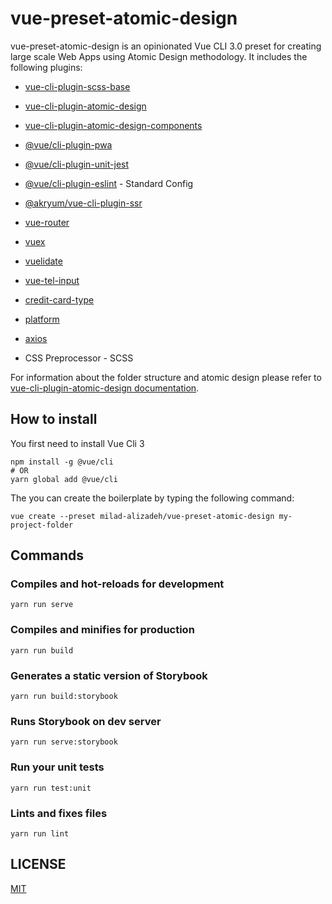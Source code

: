 # vue-preset-atomic-design

vue-preset-atomic-design is an opinionated Vue CLI 3.0 preset for creating large scale Web Apps using Atomic Design methodology. It includes the following plugins:

* [vue-cli-plugin-scss-base](https://github.com/milad-alizadeh/vue-cli-plugin-scss-base)
* [vue-cli-plugin-atomic-design](https://github.com/milad-alizadeh/vue-cli-plugin-atomic-design)
* [vue-cli-plugin-atomic-design-components](https://github.com/milad-alizadeh/vue-cli-plugin-atomic-design-components)
* [@vue/cli-plugin-pwa](https://github.com/vuejs/vue-cli/tree/dev/packages/%40vue/cli-plugin-pwa)
* [@vue/cli-plugin-unit-jest](https://github.com/vuejs/vue-cli/tree/dev/packages/%40vue/cli-plugin-unit-jest)
* [@vue/cli-plugin-eslint](https://github.com/vuejs/vue-cli/tree/dev/packages/%40vue/cli-plugin-eslint) - Standard Config
* [@akryum/vue-cli-plugin-ssr](https://github.com/Akryum/vue-cli-plugin-ssr)
* [vue-router](https://github.com/vuejs/vue-router)
* [vuex](https://github.com/vuejs/vuex)
* [vuelidate](https://monterail.github.io/vuelidate/)
* [vue-tel-input](https://educationlink.github.io/vue-tel-input/)
* [credit-card-type](https://github.com/braintree/credit-card-type)
* [platform](https://github.com/bestiejs/platform.js/)
* [axios](https://github.com/axios/axios)

* CSS Preprocessor - SCSS

For information about the folder structure and atomic design please refer to [vue-cli-plugin-atomic-design documentation](https://github.com/milad-alizadeh/vue-cli-plugin-atomic-design).

## How to install

You first need to install Vue Cli 3

```
npm install -g @vue/cli
# OR
yarn global add @vue/cli
```

The you can create the boilerplate by typing the following command:

```
vue create --preset milad-alizadeh/vue-preset-atomic-design my-project-folder

```

## Commands

### Compiles and hot-reloads for development
```
yarn run serve
```

### Compiles and minifies for production
```
yarn run build
```

### Generates a static version of Storybook
```
yarn run build:storybook
```

### Runs Storybook on dev server
```
yarn run serve:storybook
```

### Run your unit tests
```
yarn run test:unit
```

### Lints and fixes files
```
yarn run lint
```


## LICENSE
[MIT](https://raw.githubusercontent.com/milad-alizadeh/vue-preset-atomic-design/master/LICENSE)
